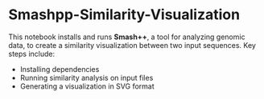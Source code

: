 # Smashpp-Similarity-Visualization

This notebook installs and runs **Smash++**, a tool for analyzing genomic data, to create a similarity visualization between two input sequences. Key steps include:
- Installing dependencies
- Running similarity analysis on input files
- Generating a visualization in SVG format
